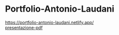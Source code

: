 # Portfolio-Antonio-Laudani
https://portfolio-antonio-laudani.netlify.app/ </br>
[presentazione-pdf](<../../../Downloads/Presentazione progetto HTML e CSS per il master in full stack development di Antonio Laudani.pdf>)